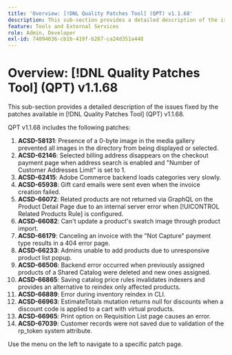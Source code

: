 ```yaml
---
title: 'Overview: [!DNL Quality Patches Tool] (QPT) v1.1.68'
description: This sub-section provides a detailed description of the issues fixed by the patches available in [!DNL Quality Patches Tool] (QPT) v1.1.68.
feature: Tools and External Services
role: Admin, Developer
exl-id: 74094036-cb1b-419f-b287-ca24d351a448
---
```

# Overview: [!DNL Quality Patches Tool] (QPT) v1.1.68

This sub-section provides a detailed description of the issues fixed by the patches available in [!DNL Quality Patches Tool] (QPT) v1.1.68.

QPT v1.1.68 includes the following patches:
1. **ACSD-58131**: Presence of a 0-byte image in the media gallery prevented all images in the directory from being displayed or selected.
1. **ACSD-62146**: Selected billing address disappears on the checkout payment page when address search is enabled and "Number of Customer Addresses Limit" is set to 1.
1. **ACSD-62415**: Adobe Commerce backend loads categories very slowly.
1. **ACSD-65938**: Gift card emails were sent even when the invoice creation failed.
1. **ACSD-66072**: Related products are not returned via GraphQL on the Product Detail Page due to an internal server error when [!UICONTROL Related Products Rule] is configured.
1. **ACSD-66082**: Can't update a product's swatch image through product import.
1. **ACSD-66179**: Canceling an invoice with the "Not Capture" payment type results in a 404 error page.
1. **ACSD-66233**: Admins unable to add products due to unresponsive product list popup.
1. **ACSD-66506**: Backend error occurred when previously assigned products of a Shared Catalog were deleted and new ones assigned.
1. **ACSD-66865**: Saving catalog price rules invalidates indexers and provides an alternative to reindex only affected products.
1. **ACSD-66889**: Error during inventory reindex in CLI.
1. **ACSD-66963**: EstimateTotals mutation returns null for discounts when a discount code is applied to a cart with virtual products.
1. **ACSD-66965**: Print option on Requisition List page causes an error.
1. **ACSD-67039**: Customer records were not saved due to validation of the rp_token system attribute.

Use the menu on the left to navigate to a specific patch page.

